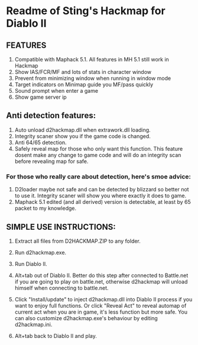 #		Readme of Sting's Hackmap for Diablo II

## FEATURES

1. Compatible with Maphack 5.1. All features in MH 5.1 still work in Hackmap
2. Show IAS/FCR/MF and lots of stats in character window
3. Prevent from minimizing window when running in window mode
4. Target indicators on Minimap guide you MF/pass quickly
5. Sound prompt when enter a game
6. Show game server ip

## Anti detection features:

1. Auto unload d2hackmap.dll when extrawork.dll loading.
2. Integrity scaner show you if the game code is changed.
3. Anti 64/65 detection.
4. Safely reveal map for those who only want this function.
     This feature dosent make any change to game code and will do an integrity scan before revealing map for safe.
     
### For those who really care about detection, here's smoe advice:
1. D2loader maybe not safe and can be detected by blizzard so better not to use it. Integrity scaner will show you where exactly it does to game.
2. Maphack 5.1 edited (and all derived) version is detectable, at least by 65 packet to my knowledge.
 

## SIMPLE USE INSTRUCTIONS:

1. Extract all files from D2HACKMAP.ZIP to any folder.

2. Run d2hackmap.exe.

3. Run Diablo II.

4. Alt+tab out of Diablo II. Better do this step after connected to Battle.net if you are going to play on battle.net, otherwise d2hackmap will unload himself when connecting to battle.net.

5. Click "Install/update" to inject d2hackmap.dll into Diablo II process if you want to enjoy full functions. Or click "Reveal Act" to reveal automap of current act when you are in game, it's less function but more safe. You can also customize d2hackmap.exe's behaviour by editing d2hackmap.ini.

6. Alt+tab back to Diablo II and play.
